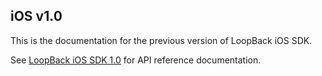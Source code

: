 ## iOS v1.0

This is the documentation for the previous version of LoopBack iOS SDK.

See [LoopBack iOS SDK 1.0](http://docs.strongloop.com/loopback-clients/ios/api-1.0/annotated.html) for API reference documentation.
